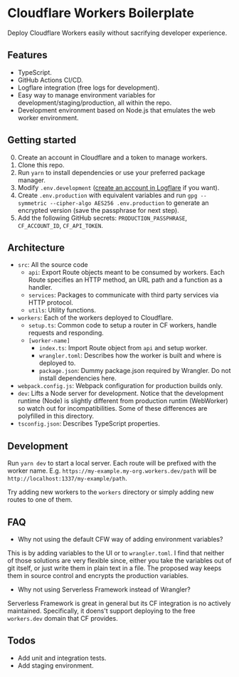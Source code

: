 # Cloudflare Workers Boilerplate

Deploy Cloudflare Workers easily without sacrifying developer experience.

## Features

- TypeScript.
- GitHub Actions CI/CD.
- Logflare integration (free logs for development).
- Easy way to manage environment variables for development/staging/production, all within the repo.
- Development environment based on Node.js that emulates the web worker environment.

## Getting started

0. Create an account in Cloudflare and a token to manage workers.
1. Clone this repo.
2. Run `yarn` to install dependencies or use your preferred package manager.
3. Modify `.env.development` ([create an account in Logflare](https://logflare.app/) if you want).
4. Create `.env.production` with equivalent variables and run `gpg --symmetric --cipher-algo AES256 .env.production` to generate an encrypted version (save the passphrase for next step).
5. Add the following GitHub secrets: `PRODUCTION_PASSPHRASE`, `CF_ACCOUNT_ID`, `CF_API_TOKEN`.

## Architecture

- `src`: All the source code
  - `api`: Export Route objects meant to be consumed by workers. Each Route specifies an HTTP method, an URL path and a function as a handler.
  - `services`: Packages to communicate with third party services via HTTP protocol.
  - `utils`: Utility functions.
- `workers`: Each of the workers deployed to Cloudflare.
  - `setup.ts`: Common code to setup a router in CF workers, handle requests and responding.
  - `[worker-name]`
    - `index.ts`: Import Route object from `api` and setup worker.
    - `wrangler.toml`: Describes how the worker is built and where is deployed to.
    - `package.json`: Dummy package.json required by Wrangler. Do not install dependencies here.
- `webpack.config.js`: Webpack configuration for production builds only.
- `dev`: Lifts a Node server for development. Notice that the development runtime (Node) is slightly different from production runtim (WebWorker) so watch out for incompatibilities. Some of these differences are polyfilled in this directory.
- `tsconfig.json`: Describes TypeScript properties.

## Development

Run `yarn dev` to start a local server. Each route will be prefixed with the worker name. E.g. `https://my-example.my-org.workers.dev/path` will be `http://localhost:1337/my-example/path`.

Try adding new workers to the `workers` directory or simply adding new routes to one of them.

## FAQ

- Why not using the default CFW way of adding environment variables?

This is by adding variables to the UI or to `wrangler.toml`. I find that neither of those solutions are very flexible since, either you take the variables out of git itself, or just write them in plain text in a file. The proposed way keeps them in source control and encrypts the production variables.

- Why not using Serverless Framework instead of Wrangler?

Serverless Framework is great in general but its CF integration is no actively maintained. Specifically, it doens't support deploying to the free `workers.dev` domain that CF provides.

## Todos

- Add unit and integration tests.
- Add staging environment.
